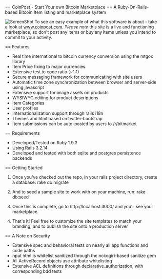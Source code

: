 == CoinPost - Start Your own Bitcoin Marketplace
== A Ruby-On-Rails-based Bitcoin Item listing and marketplace system

![ScreenShot](https://raw.github.com/brighton36/CoinPost/tree/master/public/images/coinpost-home-page.png)
To see an easy example of what this software is about - take a look at www.coinpost.com. 
*Please note* this site is a live and functioning marketplace, so don't post any items or
buy any items unless you intend to commit to your activity.

== Features
* Real time international to bitcoin currency conversion using the mtgox library
* Item Price fixing to major currencies
* Extensive test to code ratio (~1:1)
* Secure messaging framework for communicating with site users
* Automatic time zone synchronization between browser and server-side using javascript
* Extensive support for image assets on products
* WYSIWYG editing for product descriptions
* Item Categories
* User profiles
* Internationalization support through rails i18n
* Themes and html based on twitter-bootstrap
* Item submissions can be auto-posted by users to /r/bitmarket

== Requirements

* Developed/Tested on Ruby 1.9.3
* Using Rails 3.2.14
* Developed and tested with both sqlite and postgres persistence backends

== Getting Started

1. Once you've checked out the repo, in your rails project directory, create a database:
  rake db:migrate

2. And to seed a sample site to work with on your machine, run:
  rake db:seed

3. Once this is complete, go to http://localhost:3000/ and you'll see your marketplace.

4. That's it! Feel free to customize the site templates to match your branding, and to publish the site onto a production server

== A Note on Security

* Extensive spec and behavioral tests on nearly all app functions and code paths
* nput html is whitelist sanitized through the nokogiri-based sanitize gem
* All ActiveRecord objects use attribute whitelisting
* Extensive ACL definitions through declarative_authorization, with corresponding bdd tests


